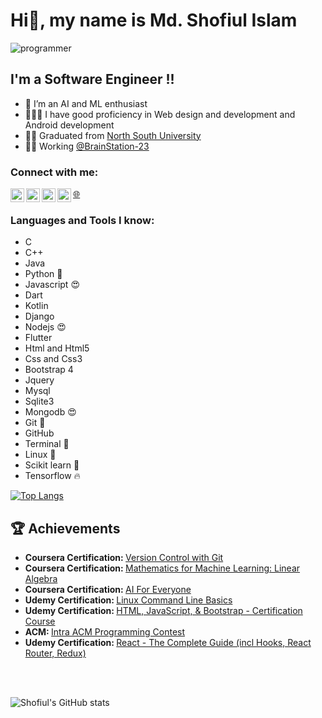 # Hi👋, my name is Md. Shofiul Islam

<img alt="programmer" src="https://emojipedia-us.s3.amazonaws.com/source/skype/289/man-technologist_1f468-200d-1f4bb.png">

## I'm  a Software Engineer !!

- 🌱 I’m an AI and ML enthusiast
- 👨🏼‍💻 I have good proficiency in Web design and development and Android development 
- 🧑‍🎓 Graduated from [North South University](http://www.northsouth.edu/)
- 👨‍💻 Working [@BrainStation-23](https://brainstation-23.com/)

### Connect with me:

[<img align="left" alt="Shofiul_insta" width="22px" src="https://cdn.jsdelivr.net/npm/simple-icons@v3/icons/facebook.svg" />][facebook]
[<img align="left" alt="Shofiul_linkedin" width="22px" src="https://cdn.jsdelivr.net/npm/simple-icons@v3/icons/linkedin.svg" />][linkedin]
[<img align="left" alt="Shofiul_insta" width="22px" src="https://cdn.jsdelivr.net/npm/simple-icons@v3/icons/instagram.svg" />][instagram]
[<img align="left" alt="Shofiul_youtube" width="22px" src="https://cdn.jsdelivr.net/npm/simple-icons@v3/icons/youtube.svg" />][youtube]
[🌐](https://portfolioshofiul.web.app/)
<br />



### Languages and Tools I know:
<ul>
    <li>C</li>
    <li>C++</l>
    <li>Java</li>
    <li>Python 🐍</li>
    <li>Javascript 😍</li>
    <li>Dart</li>
    <li>Kotlin</li>
    <li>Django</li>
    <li>Nodejs 😍</li>
    <li>Flutter</li>
    <li>Html and Html5</li>
    <li>Css and Css3</li>
    <li>Bootstrap 4</li>
    <li>Jquery</li>
    <li>Mysql</li>
    <li>Sqlite3</li>
    <li>Mongodb 😍</li>
    <li>Git 🔨</li>
    <li>GitHub</li>
    <li>Terminal 🚀</li>
    <li>Linux 🐧</li>
    <li>Scikit learn 🤩</li>
    <li>Tensorflow 🔥</li>
</ul>

[![Top Langs](https://github-readme-stats.vercel.app/api/top-langs/?username=Shofiul735&langs_count=10&hide=php,gherkin,xslt)](https://github.com/Shofiul735/)


## :trophy: Achievements

<ul>
   <li>
      <b>Coursera Certification: </b> <a href="https://www.coursera.org/account/accomplishments/verify/MG5AA94R6ZZR" >Version Control with Git</a>
   </li>
   <li>
     <b>Coursera Certification: </b><a href="https://www.coursera.org/account/accomplishments/verify/7DW8KP59Z8NT"> Mathematics for Machine Learning: Linear Algebra</a>
   </li>
   <li>
     <b>Coursera Certification: </b><a href="https://www.coursera.org/account/accomplishments/verify/PQ25MEDR9ZUU"> AI For Everyone</a>
   </li>
    <li>
     <b>Udemy Certification: </b><a href="https://www.udemy.com/certificate/UC-fa0428fc-4147-46e6-ac18-075e76e9d9d6/"> Linux Command Line Basics</a>
   </li>
  <li>
     <b>Udemy Certification: </b><a href="https://www.udemy.com/certificate/UC-7e9226ca-d975-471a-95a0-906a2aa97292/"> HTML, JavaScript, & Bootstrap - Certification Course</a>
   </li>
    <li>
     <b>ACM: </b><a href="https://drive.google.com/file/d/1AFbkvJG7cmL4o9BIie-4Hxi1swm6MzaE/view?usp=sharing"> Intra ACM Programming Contest</a>
   </li>
    <li>
     <b>Udemy Certification: </b><a href="https://www.udemy.com/certificate/UC-e749d7d4-f417-48b8-ac7b-9e73da5942a2/"> React - The Complete Guide (incl Hooks, React Router, Redux)</a>
   </li>
</ul>


<br/>
<br/>

![Shofiul's GitHub stats](https://github-readme-stats.vercel.app/api?username=Shofiul735&theme=merko&show_icons=true)



[youtube]: https://www.youtube.com/channel/UC-xX9nLYFSRCX20wGYMqnGw
[instagram]: https://www.instagram.com/shofiul_/
[linkedin]: https://www.linkedin.com/in/shofiul/
[facebook]: https://www.facebook.com/shofiul735/


